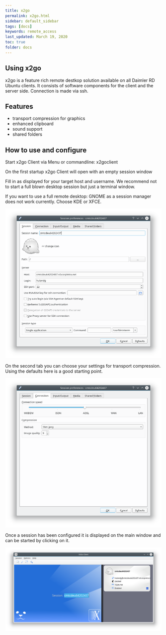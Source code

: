 ```yaml
---
title: x2go
permalink: x2go.html
sidebar: default_sidebar
tags: [docs]
keywords: remote_access
last_updated: March 19, 2020
toc: true
folder: docs
---
```


## Using x2go

x2go is a feature rich remote destkop solution available on all Daimler RD Ubuntu clients.
It consists of software components for the client and the server side. Connection is made via ssh.

## Features
* transport compression for graphics
* enhanced clipboard
* sound support
* shared folders


## How to use and configure
Start x2go Client via Menu or commandline: x2goclient

On the first startup x2go Client will open with an empty session window

Fill in as displayed for your target host and username. We recommend not to start a full blown desktop session but just a terminal window.

If you want to use a full remote desktop: GNOME as a session manager does not work currently. Choose KDE or XFCE.

![x2go_session_tab1](images/docs/x2go/x2go_session_tab1.png)

On the second tab you can choose your settings for transport compression. Using the defaults here is a good starting point.

![x2go_session_tab2](images/docs/x2go/x2go_session_tab2.png)

Once a session has been configured it is displayed on the main window and can be started by clicking on it.

![x2go_main_window](images/docs/x2go/x2go_main_window.png)


